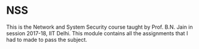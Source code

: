 # NSS
This is the Network and System Security course taught by Prof. B.N. Jain in session 2017-18, IIT Delhi.
This module contains all the assignments that I had to made to pass the subject.
